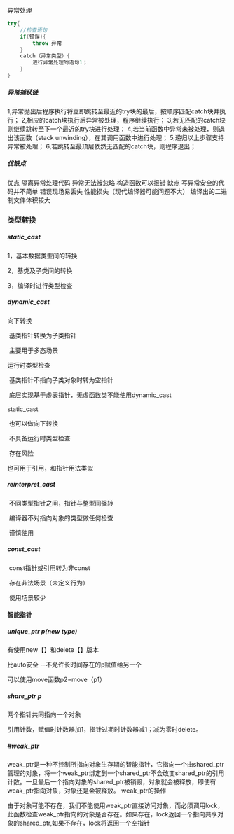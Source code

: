 异常处理

```c++
try{
	//检查语句
	if(错误){
        throw 异常
    }
    catch（异常类型）{
        进行异常处理的语句1；
    }
}
```

##### 异常捕获链

1,异常抛出后程序执行将立即跳转至最近的try块的最后，按顺序匹配catch块并执行；
2,相应的catch块执行后异常被处理，程序继续执行；
3,若无匹配的catch块则继续跳转至下一个最近的try块进行处理；
4,若当前函数中异常未被处理，则退出该函数（stack unwinding），在其调用函数中进行处理；
5,递归以上步骤支持异常被处理；
6,若跳转至最顶层依然无匹配的catch块，则程序退出；

##### 优缺点

优点
隔离异常处理代码
异常无法被忽略
构造函数可以报错
缺点
写异常安全的代码并不简单
错误现场易丢失
性能损失（现代编译器可能问题不大）
编译出的二进制文件体积较大

### 类型转换

##### static_cast

1，基本数据类型间的转换

2，基类及子类间的转换

3，编译时进行类型检查

##### dynamic_cast

向下转换

​		基类指针转换为子类指针

​		主要用于多态场景

运行时类型检查

​		基类指针不指向子类对象时转为空指针

​		底层实现基于虚表指针，无虚函数类不能使用dynamic_cast

static_cast

​		也可以做向下转换

​		不具备运行时类型检查

​		存在风险

也可用于引用，和指针用法类似

##### reinterpret_cast 

​		不同类型指针之间，指针与整型间强转

​		编译器不对指向对象的类型做任何检查

​		谨慎使用

##### const_cast

​		const指针或引用转为非const

​		存在非法场景（未定义行为）

​		使用场景较少

#### 智能指针

##### unique_ptr<type>  p(new type)

有使用new【】和delete【】版本

比auto安全 --不允许长时间存在的p赋值给另一个

可以使用move函数p2=move（p1）

##### share_ptr<type> p

两个指针共同指向一个对象

引用计数，赋值时计数器加1，指针过期时计数器减1；减为零时delete。

##### #weak_ptr

weak_ptr是一种不控制所指向对象生存期的智能指针，它指向一个由shared_ptr管理的对象，将一个weak_ptr绑定到一个shared_ptr不会改变shared_ptr的引用计数。一旦最后一个指向对象的shared_ptr被销毁，对象就会被释放，即使有weak_ptr指向对象，对象还是会被释放。
weak_ptr的操作

由于对象可能不存在，我们不能使用weak_ptr直接访问对象，而必须调用lock，此函数检查weak_ptr指向的对象是否存在。如果存在，lock返回一个指向共享对象的shared_ptr,如果不存在，lock将返回一个空指针